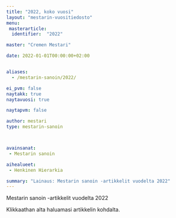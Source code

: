 ```yaml
---
title: "2022, koko vuosi"
layout: "mestarin-vuositiedosto"
menu:
 masterarticle:
  identifier:  "2022"

master: "Cremen Mestari"

date: 2022-01-01T00:00:00+02:00


aliases:
  - /mestarin-sanoin/2022/

ei_pvm: false
naytakk: true
naytavuosi: true

naytapvm: false

author: mestari
type: mestarin-sanoin



avainsanat:
 - Mestarin sanoin

aihealueet:
 - Henkinen Hierarkia

summary: "Lainaus: Mestarin sanoin -artikkelit vuodelta 2022"
---
```

<p>Mestarin sanoin -artikkelit vuodelta 2022</p>
<p>Klikkaathan alta haluamasi artikkelin kohdalta.</p>

